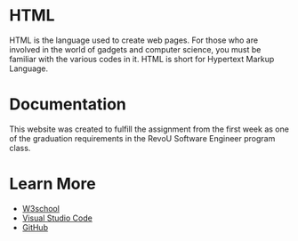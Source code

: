 # HTML
HTML is the language used to create web pages. For those who are involved in the world of gadgets and computer science, you must be familiar with the various codes in it. HTML is short for Hypertext Markup Language.

# Documentation
This website was created to fulfill the assignment from the first week as one of the graduation requirements in the RevoU Software Engineer program class. 

# Learn More
- [W3school](https://www.w3schools.com/) 
- [Visual Studio Code](https://code.visualstudio.com/)
- [GitHub](https://github.com/about)